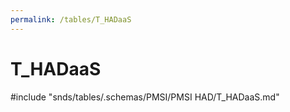 ```yaml
---
permalink: /tables/T_HADaaS
---
```

# T\_HADaaS
<!-- SPDX-License-Identifier: MPL-2.0 -->

<!-- ATTENTION : Ne pas supprimer ou modifier la ligne ci-dessous -->
#include "snds/tables/.schemas/PMSI/PMSI HAD/T_HADaaS.md"
<!-- ATTENTION : Ne pas supprimer ou modifier la ligne ci-dessus -->

